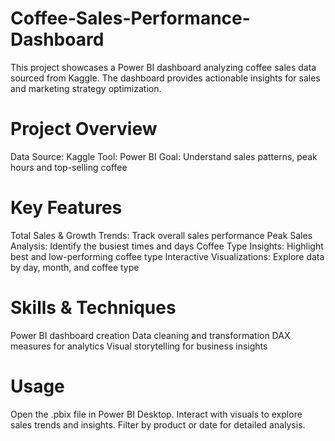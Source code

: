# Coffee-Sales-Performance-Dashboard
This project showcases a Power BI dashboard analyzing coffee sales data sourced from Kaggle. The dashboard provides actionable insights for sales and marketing strategy optimization.

# Project Overview
Data Source: Kaggle
Tool: Power BI
Goal: Understand sales patterns, peak hours and top-selling coffee

# Key Features
Total Sales & Growth Trends: Track overall sales performance
Peak Sales Analysis: Identify the busiest times and days
Coffee Type Insights: Highlight best and low-performing coffee type
Interactive Visualizations: Explore data by day, month, and coffee type

# Skills & Techniques
Power BI dashboard creation
Data cleaning and transformation
DAX measures for analytics 
Visual storytelling for business insights

# Usage
Open the .pbix file in Power BI Desktop.
Interact with visuals to explore sales trends and insights.
Filter by product or date for detailed analysis.

